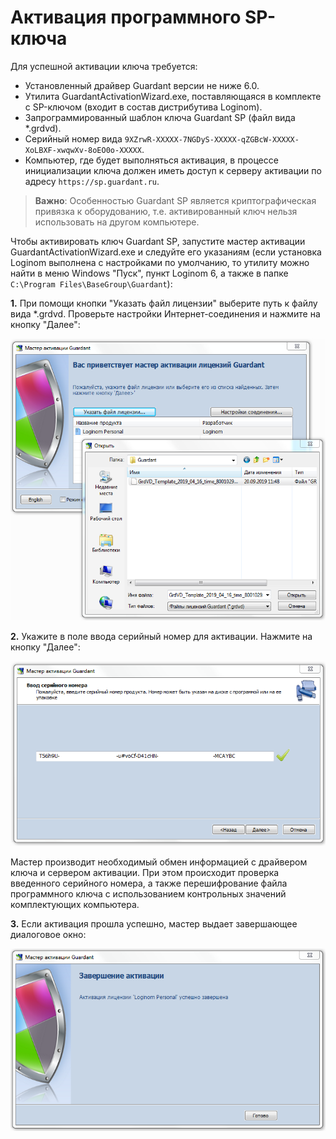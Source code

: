 # Активация программного SP-ключа

Для успешной активации ключа требуется:

* Установленный драйвер Guardant версии не ниже 6.0.
* Утилита GuardantActivationWizard.exe, поставляющаяся в комплекте с SP-ключом (входит в состав дистрибутива Loginom).
* Запрограммированный шаблон ключа Guardant SP (файл вида *.grdvd).
* Серийный номер вида `9XZrwR-XXXXX-7NGDyS-XXXXX-qZGBcW-XXXXX-XoLBXF-xwqwXv-8oEO0o-XXXXX`.
* Компьютер, где будет выполняться активация, в процессе инициализации ключа должен иметь доступ к серверу активации по адресу `https://sp.guardant.ru`.

> **Важно**: Особенностью Guardant SP является криптографическая привязка к оборудованию, т.е. активированный ключ нельзя использовать на другом компьютере.

Чтобы активировать ключ Guardant SP, запустите мастер активации GuardantActivationWizard.exe и следуйте его указаниям (если установка Loginom выполнена с настройками по умолчанию, то утилиту можно найти в меню Windows "Пуск", пункт Loginom 6, а также в папке `C:\Program Files\BaseGroup\Guardant`):

__1.__ При помощи кнопки "Указать файл лицензии" выберите путь к файлу вида *.grdvd. Проверьте настройки Интернет-соединения и нажмите на кнопку "Далее":

![](../images/guardant-sp-activate-1.png)

__2.__ Укажите в поле ввода серийный номер для активации. Нажмите на кнопку "Далее":

![](../images/guardant-sp-activate-2.png)

Мастер производит необходимый обмен информацией с драйвером ключа и сервером активации. При этом происходит проверка введенного серийного номера, а также перешифрование файла программного ключа с использованием контрольных значений комплектующих компьютера.

__3.__ Если активация прошла успешно, мастер выдает завершающее диалоговое окно:

![](../images/guardant-sp-activate-3.png)